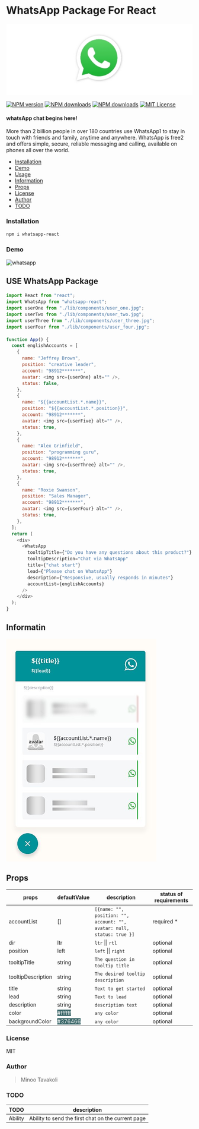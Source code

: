 # WhatsApp Package For React

![whatsapp](https://github.com/MinooTavakoli/whatsApp-react/blob/main/public/whatsApp-logo.jpg)

[![NPM version][npm-version-image]][npm-url] [![NPM downloads][npm-downloads-size-image]][npm-url] [![NPM downloads][npm-downloads-image]][downloads-url] [![MIT License][license-image]][license-url]

#### whatsApp chat begins here!

More than 2 billion people in over 180 countries use WhatsApp1 to stay in touch with friends and family, anytime and anywhere. WhatsApp is free2 and offers simple, secure, reliable messaging and calling, available on phones all over the world.

- [Installation](#installation)
- [Demo](#demo)
- [Usage](#use-whatsapp-package)
- [Information](#information)
- [Props](#props)
- [License](#license)
- [Author](#author)
- [TODO](#todo)

### Installation

```bash
npm i whatsapp-react
```

### Demo

![whatsapp](https://github.com/MinooTavakoli/whatsApp-react/blob/main/public/whatsapp-demo.gif)

## USE WhatsApp Package

```js
import React from "react";
import WhatsApp from "whatsapp-react";
import userOne from "./lib/components/user_one.jpg";
import userTwo from "./lib/components/user_two.jpg";
import userThree from "./lib/components/user_three.jpg";
import userFour from "./lib/components/user_four.jpg";

function App() {
  const englishAccounts = [
    {
      name: "Jeffrey Brown",
      position: "creative leader",
      account: "98912*******",
      avatar: <img src={userOne} alt="" />,
      status: false,
    },
    {
      name: "${{accountList.*.name}}",
      position: "${{accountList.*.position}}",
      account: "98912*******",
      avatar: <img src={userFive} alt="" />,
      status: true,
    },
    {
      name: "Alex Grinfield",
      position: "programming guru",
      account: "98912*******",
      avatar: <img src={userThree} alt="" />,
      status: true,
    },
    {
      name: "Roxie Swanson",
      position: "Sales Manager",
      account: "98912*******",
      avatar: <img src={userFour} alt="" />,
      status: true,
    },
  ];
  return (
    <div>
      <WhatsApp
        tooltipTitle={"Do you have any questions about this product?"}
        tooltipDescription="Chat via WhatsApp"
        title={"chat start"}
        lead={"Please chat on WhatsApp"}
        description={"Responsive, usually responds in minutes"}
        accountList={englishAccounts}
      />
    </div>
  );
}
```

## Informatin

![whatsapp](https://github.com/MinooTavakoli/whatsApp-react/blob/main/public/information.jpeg)

## Props

| props              | defaultValue                                               | description                                                            | status of requirements |
| ------------------ | ---------------------------------------------------------- | ---------------------------------------------------------------------- | ---------------------- |
| accountList        | []                                                         | `[{name: "", position: "", account: "", avatar: null, status: true }]` | required \*            |
| dir                | ltr                                                        | `ltr` \|\| `rtl`                                                       | optional               |
| position           | left                                                       | `left` \|\| `right`                                                    | optional               |
| tooltipTitle       | string                                                     | `The question in tooltip title`                                        | optional               |
| tooltipDescription | string                                                     | `The desired tooltip description`                                      | optional               |
| title              | string                                                     | `Text to get started`                                                  | optional               |
| lead               | string                                                     | `Text to lead`                                                         | optional               |
| description        | string                                                     | `description text`                                                     | optional               |
| color              | <span style="background:#376466;color:#fff">#ffffff</span> | `any color`                                                            | optional               |
| backgroundColor    | <span style="background:#376466;color:#fff">#376466</span> | `any color`                                                            | optional               |

### License

MIT

### Author

> Minoo Tavakoli

### TODO

| TODO    | description                                        |
| ------- | -------------------------------------------------- |
| Ability | Ability to send the first chat on the current page |

[license-image]: http://img.shields.io/npm/l/whatsapp-react.svg?style=flat
[license-url]: LICENSE
[npm-url]: https://npmjs.org/package/whatsapp-react
[npm-version-image]: http://img.shields.io/npm/v/whatsapp-react.svg?style=flat
[npm-downloads-image]: http://img.shields.io/npm/dm/whatsapp-react.svg?style=flat
[npm-downloads-size-image]: https://img.shields.io/bundlephobia/minzip/whatsapp-react.svg?style=flat
[downloads-url]: https://npmcharts.com/compare/whatsapp-react?minimal=true
